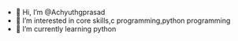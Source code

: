 - 👋 Hi, I’m @Achyuthgprasad
- 👀 I’m interested in core skills,c programming,python programming
- 🌱 I’m currently learning python

<!---
Achyuthgprasad/Achyuthgprasad is a ✨ special ✨ repository because its `README.md` (this file) appears on your GitHub profile.
You can click the Preview link to take a look at your changes.
--->
